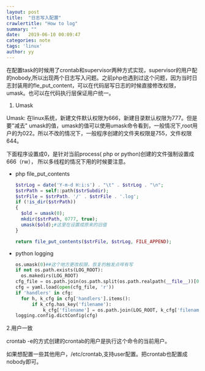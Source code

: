 ```yaml
---
layout: post
title:  "日志写入配置"
crawlertitle: "How to log"
summary: ""
date:   2019-06-10 00:09:47
categories: note
tags: 'linux'
author: yy
---
```


在配置task的时候用了crontab和supervisor两种方式实现，supervisor的用户配的nobody,所以出现两个日志写入问题。之前php也遇到过这个问题，因为当时日志封装用的fle_put_content，可以在代码层写日志的时候直接修改权限，umask。也可以在代码执行层保证用户统一。

1. Umask

Umask: 在linux系统，新建文件默认权限为666，新建目录默认权限为777。但是要"减去" umask的值，umask的值可以使用umask命令看到，一般情况下,root用户的为022。所以不改的情况下，一般程序创建的文件夹权限是755，文件权限644。

下面程序设置成0，是针对当前process( php or python)创建的文件强制设置成666（rw）， 所以多线程的情况下用的时候要注意。

- php file_put_contents

  ```php
  $strLog = date('Y-m-d H:i:s') . "\t" . $strLog . "\n";
  $strPath = self::path($strSubdir);
  $strFile = $strPath. '/' . $strFile . '.log';
  if (!is_dir($strPath))
  {
    $old = umask(0);
    mkdir($strPath, 0777, true);
    umask($old);#这里在设置成原来的旧值
  }
  
  return file_put_contents($strFile, $strLog, FILE_APPEND);
  ```

- python logging

  ```python
  os.umask(0)##这个地方更改权限，恢复的触发点咩有写
  if not os.path.exists(LOG_ROOT):
    os.makedirs(LOG_ROOT)
  cfg_file = os.path.join(os.path.split(os.path.realpath(__file__))[0], 'logging.yaml')
  cfg = yaml.load(open(cfg_file, 'r'))
  if 'handlers' in cfg:
    for h, k_cfg in cfg['handlers'].items():
        if k_cfg.has_key('filename'):
            k_cfg['filename'] = os.path.join(LOG_ROOT, k_cfg['filename'])
  logging.config.dictConfig(cfg)
  ```

  

2.用户一致

crontab -e的方式创建的crontab的用户是执行这个命令的当前用户。

如果想配置一些其他用户，/etc/crontab,支持user配置。把crontab也配置成nobody即可。
